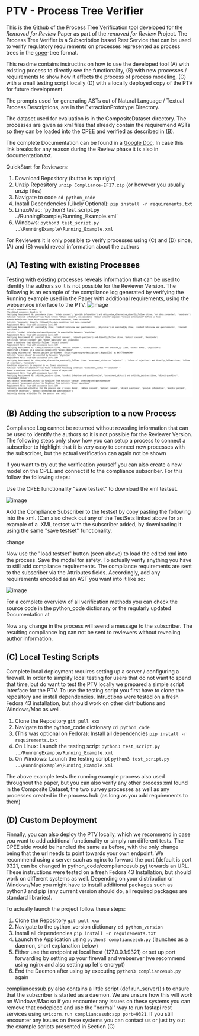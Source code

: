 # PTV - Process Tree Verifier
This is the Github of the Process Tree Verification tool developed for the *Removed for Review* Paper as part of the *removed for Review* Project. The Process Tree Verifier is a Subscribtion based Rest Service that can be used to verify regulatory requirements on processes represented as process trees in the [cpee](https://www.cpee.org)-tree format.

This readme contains instructins on how to use the developed tool (A) with existing process to directly see the functionality, (B) with new processes / requirements to show how it affects the process of process modeling, (C) with a small testing script locally (D) with a locally deployed copy of the PTV for future development.

The prompts used for generating ASTs out of Natural Language / Textual Process Descriptions, are in the ExtractionPrototype Directory.

The dataset used for evaluation is in the CompositeDataset directory. The processes are given as xml files that already contain the requiremend ASTs so they can be loaded into the CPEE and verified as described in (B).

The complete Documentation can be found in a [Google Doc](https://docs.google.com/document/d/1zmmlLmjx7WXjEr13STYjuhUX3BA8nUhPKcK7uclMJtI/edit?usp=sharing).
In case this link breaks for any reason during the Review phase it is also in documentation.txt.

QuickStart for Reviewers:

1. Download Repository (button is top right)
2. Unzip Repository `unzip Compliance-EF17.zip` (or however you usually unzip files)
3. Navigate to code `cd python_code`
4. Install Dependencies (Likely Optional): `pip install -r requirements.txt`
5. Linux/Mac: 'python3 test_script.py ../RunningExample/Running_Example.xml`
6. Windows: `python3 test_script.py ..\RunningExample\Running_Example.xml`

For Reviewers it is only possible to verify processes using (C) and (D) since, (A) and (B) would reveal information about the authors
## (A) Testing with existing Processes

Testing with existing processes reveals information that can be used to identify the authors so it is not possible for the Reviewer Version.
The following is an example of the compliance log generated by verifying the Running example used in the Paper with additional requirements,
using the webservice interface to the PTV.
![image](https://github.com/user-attachments/assets/56bb9ad8-c078-4ce4-981e-8a717022773b)
![Example Log](DemoImages/1.png)

## (B) Adding the subscription to a new Process

Compliance Log cannot be returned without revealing information that can be used to identify the authors so it is not possible for the Reviewer Version.
The following steps only show how you can setup a process to connect a subscriber to highlight that it is very easy to connect new processes with the subscriber, but the actual verification can again not be shown

If you want to try out the verification yourself you can also create a new model on the CPEE and connect it to the compliance subscriber. For this follow the following steps:

Use the CPEE functionality "save testset" to download the xml testset.

![image](https://github.com/user-attachments/assets/b6695050-f6a7-498c-a839-a46f269ee178)

Add the Compliance Subscriber to the testset by copy pasting the following into the xml. (Can also check out any of the TestSets linked above for an example of a .XML testset with the subscriber added, by downloading it using the same "save testset" functionality.

<subscriptions>
<subscription id="_compliance" url="https://>double blind</compliance/Subscriber">
<topic id="description">
<event>change</event>
</topic>
</subscription>
</subscriptions>


Now use the "load testset" button (seen above) to load the edited xml into the process. Save the model for safety.
To actually verify anything you have to still add compliance requirements. 
The compliance requirements are sent to the subscriber via the Attributes fields.
Accordingly, add any requirements encoded as an AST you want into it like so:

![image](https://github.com/user-attachments/assets/f1901d4b-7f8c-4973-8905-df37c445a63c)

For a complete overview of all verification methods you can check the source code in the python\_code dictionary or the regularly updated Documentation at 

Now any change in the process will seend a message to the subscriber. The resulting compliance log can not be sent to reviewers without revealing author information. 

## (C) Local Testing Scripts
Complete local deployment requires setting up a server / configuring a firewall. In order to simplify local testing for users that do not want to spend that time, but do want to test the PTV locally we prepared a simple script interface for the PTV. To use the testing script you first have to clone the repository and install dependencies. Intructions were tested on a fresh Fedora 43 installation, but should work on other distributions and Windows/Mac as well.

1. Clone the Repository `git pull xxx`
2. Navigate to the python\_code dictionary `cd python_code`
3. (This was optional on Fedora): Install all dependencies `pip install -r requirements.txt`
4. On Linux: Launch the testing script `python3 test_script.py ../RunningExample/Running_Example.xml`
5. On Windows: Launch the testing script `python3 test_script.py ..\RunningExample\Running_Example.xml`

The above example tests the running example process also used throughout the paper, but you can also verify any other process xml found in the Composite Dataset, the two survey processes as well as any processes created in the process hub (as long as you add requirements to them)


## (D) Custom Deployment
Finnally, you can also deploy the PTV locally, which we recommend in case you want to add additional functionality or simply run different tests.
The CPEE side would be handled the same as before, with the only change being that the url needs to point towards your own endpoint. We recommend using a server such as nginx to forward the port (default is port 9321, can be changed in python_code/compliancesub.py) towards an URL. These instructions were tested on a fresh Fedora 43 Installation, but should work on different systems as well. Depending on your distribution or Windows/Mac you might have to install additional packages such as python3 and pip (any current version should do, all required packages are standard libraries).

To actually launch the project follow these steps:

1. Clone the Repository `git pull xxx`
2. Navigate to the python\_version dictionary `cd python_version`
3. Install all dependencies `pip install -r requirements.txt`
4. Launch the Application using `python3 compliancesub.py` (launches as a daemon, short explanation below)
5. Either use the endpoint at local host (127.0.0.1:9321) or set up port forwarding by setting up your firewall and webserver (we recommend using nginx and also setting up let's encrypt)
6. End the Daemon after using by executing `python3 compliancesub.py` again

compliancessub.py also contains a little script (def run_server():) to ensure that the subscriber is started as a daemon. We are unsure how this will work on Windows/Mac so if you encounter any issues on these systems you can remove that codepiece and use the "normal" way to run fastapi rest services using `uvicorn.run compliancesub:app port=9321`. If you still encounter any issues on these systems you can contact us or just try out the example scripts presented in Section (C)

   


